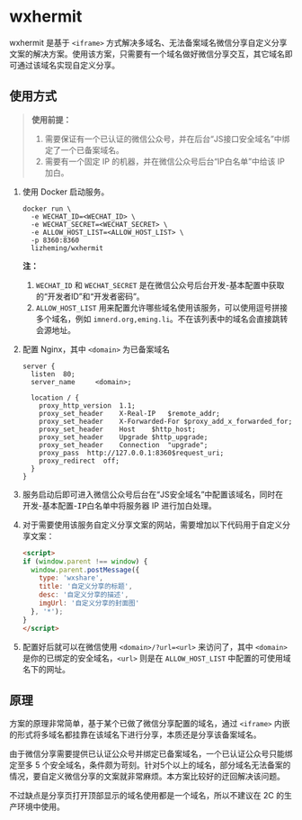 # wxhermit

wxhermit 是基于 `<iframe>` 方式解决多域名、无法备案域名微信分享自定义分享文案的解决方案。使用该方案，只需要有一个域名做好微信分享交互，其它域名即可通过该域名实现自定义分享。

## 使用方式

> **使用前提：**
> 1. 需要保证有一个已认证的微信公众号，并在后台“JS接口安全域名”中绑定了一个已备案域名。
> 2. 需要有一个固定 IP 的机器，并在微信公众号后台“IP白名单”中给该 IP 加白。

1. 使用 Docker 启动服务。
    ```
    docker run \
      -e WECHAT_ID=<WECHAT_ID> \
      -e WECHAT_SECRET=<WECHAT_SECRET> \
      -e ALLOW_HOST_LIST=<ALLOW_HOST_LIST> \
      -p 8360:8360
      lizheming/wxhermit
    ```
    **注：**
    1. `WECHAT_ID` 和 `WECHAT_SECRET` 是在微信公众号后台<kbd>开发</kbd>-<kbd>基本配置</kbd>中获取的“开发者ID”和“开发者密码”。
    2. `ALLOW_HOST_LIST` 用来配置允许哪些域名使用该服务，可以使用逗号拼接多个域名，例如 `imnerd.org,eming.li`。不在该列表中的域名会直接跳转会源地址。

2. 配置 Nginx，其中 `<domain>` 为已备案域名
    ```
    server {
      listen  80;
      server_name     <domain>;

      location / {
        proxy_http_version	1.1;
        proxy_set_header	X-Real-IP	$remote_addr;
        proxy_set_header	X-Forwarded-For	$proxy_add_x_forwarded_for;
        proxy_set_header	Host	$http_host;
        proxy_set_header	Upgrade	$http_upgrade;
        proxy_set_header	Connection	"upgrade";
        proxy_pass	http://127.0.0.1:8360$request_uri;
        proxy_redirect	off;
      }
    }
    ```

3. 服务启动后即可进入微信公众号后台在“JS安全域名”中配置该域名，同时在 <kbd>开发</kbd>-<kbd>基本配置</kbd>-<kbd>IP白名单</kbd>中将服务器 IP 进行加白处理。
4. 对于需要使用该服务自定义分享文案的网站，需要增加以下代码用于自定义分享文案：
    ```html
    <script>
    if (window.parent !== window) {
      window.parent.postMessage({ 
        type: 'wxshare',
        title: '自定义分享的标题',
        desc: '自定义分享的描述',
        imgUrl: '自定义分享的封面图'
      }, '*');
    }
    </script>
    ```
5. 配置好后就可以在微信使用 `<domain>/?url=<url>` 来访问了，其中 `<domain>` 是你的已绑定的安全域名，`<url>` 则是在 `ALLOW_HOST_LIST` 中配置的可使用域名下的网址。
  

## 原理

方案的原理非常简单，基于某个已做了微信分享配置的域名，通过 `<iframe>` 内嵌的形式将多域名都挂靠在该域名下进行分享，本质还是分享该备案域名。

由于微信分享需要提供已认证公众号并绑定已备案域名，一个已认证公众号只能绑定至多 5 个安全域名，条件颇为苛刻。针对5个以上的域名，部分域名无法备案的情况，要自定义微信分享的文案就非常麻烦。本方案比较好的迂回解决该问题。

不过缺点是分享页打开顶部显示的域名使用都是一个域名，所以不建议在 2C 的生产环境中使用。
